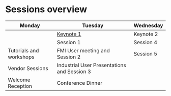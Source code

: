 # Sessions overview

| Monday | Tuesday | Wednesday |
| --- | --- | --- |
|  | [Keynote 1](KeynoteDZimmer.html) | Keynote 2|
|  | Session 1 | Session 4 |
| Tutorials and workshops | FMI User meeting and Session 2| Session 5 |
|Vendor Sessions | Industrial User Presentations and Session 3 | |
|Welcome Reception | Conference Dinner | |
